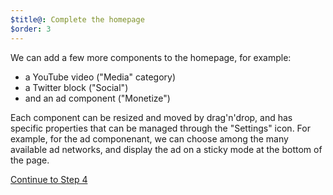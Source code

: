 ```yaml
---
$title@: Complete the homepage
$order: 3
---
```

We can add a few more components to the homepage, for example:

- a YouTube video ("Media" category)
- a Twitter block ("Social")
- and an ad component ("Monetize")

Each component can be resized and moved by drag'n'drop, and has specific properties that can be managed through the "Settings" icon.
For example, for the ad componenant, we can choose among the many available ad networks, and display the ad on a sticky mode at the bottom of the page.

<amp-img src="/static/img/adsettings.png" width="1441" height="840" layout="responsive" class="screenshot">  

<p class="white"><a class="btn right" href="/docs/tutorials/create/detail">Continue to Step 4</a></p>
